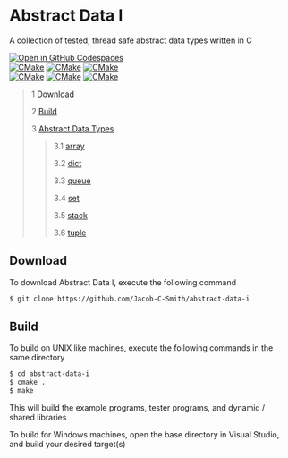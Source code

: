 # Abstract Data I 

 A collection of tested, thread safe abstract data types written in C
 
[![Open in GitHub Codespaces](https://github.com/codespaces/badge.svg)](https://codespaces.new/Jacob-C-Smith/abstract-data-i?quickstart=1) \
[![CMake](https://github.com/Jacob-C-Smith/array/actions/workflows/cmake.yml/badge.svg?branch=main)](https://github.com/Jacob-C-Smith/array/actions/workflows/cmake.yml)
[![CMake](https://github.com/Jacob-C-Smith/dict/actions/workflows/cmake.yml/badge.svg)](https://github.com/Jacob-C-Smith/dict/actions/workflows/cmake.yml)
[![CMake](https://github.com/Jacob-C-Smith/queue/actions/workflows/cmake.yml/badge.svg)](https://github.com/Jacob-C-Smith/queue/actions/workflows/cmake.yml) \
[![CMake](https://github.com/Jacob-C-Smith/set/actions/workflows/cmake.yml/badge.svg)](https://github.com/Jacob-C-Smith/set/actions/workflows/cmake.yml)
[![CMake](https://github.com/Jacob-C-Smith/stack/actions/workflows/cmake.yml/badge.svg)](https://github.com/Jacob-C-Smith/stack/actions/workflows/cmake.yml)
[![CMake](https://github.com/Jacob-C-Smith/tuple/actions/workflows/cmake.yml/badge.svg?branch=main)](https://github.com/Jacob-C-Smith/tuple/actions/workflows/cmake.yml)



 
 > 1 [Download](#download)
 >
 > 2 [Build](#build)
 >
 > 3 [Abstract Data Types](#abstract-data-types)
 >
 >> 3.1 [array](extern/array/README.md#)
 >>
 >> 3.2 [dict](extern/dict/README.md#)
 >>
 >> 3.3 [queue](extern/queue/README.md#)
 >>
 >> 3.4 [set](extern/set/README.md#)
 >>
 >> 3.5 [stack](extern/stack/README.md#)
 >>
 >> 3.6 [tuple](extern/tuple/README.md#)

 ## Download
 To download Abstract Data I, execute the following command
 ```bash
 $ git clone https://github.com/Jacob-C-Smith/abstract-data-i
 ```
 ## Build
 To build on UNIX like machines, execute the following commands in the same directory
 ```bash
 $ cd abstract-data-i
 $ cmake .
 $ make
 ```
  This will build the example programs, tester programs, and dynamic / shared libraries

  To build for Windows machines, open the base directory in Visual Studio, and build your desired target(s)
